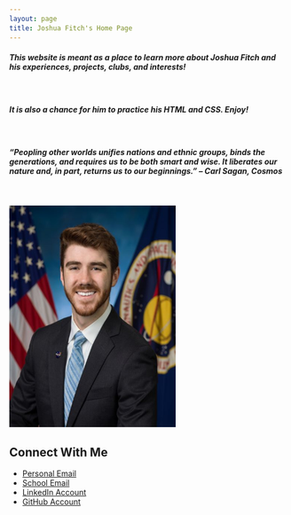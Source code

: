 ```yaml
---
layout: page
title: Joshua Fitch's Home Page
---
```


##### This website is meant as a place to learn more about Joshua Fitch and his experiences, projects, clubs, and interests!  
&nbsp;
##### It is also a chance for him to practice his HTML and CSS. Enjoy!  
&nbsp;
##### “Peopling other worlds unifies nations and ethnic groups, binds the generations, and requires us to be both smart and wise. It liberates our nature and, in part, returns us to our beginnings.” – Carl Sagan, Cosmos  
&nbsp;
&nbsp;
  
<img src="/pictures/NASA_Pic.jpg" alt="PersonalPicture"
	title="Professional Portrait" width="300" height="400" />


## Connect With Me  

* [Personal Email](mailto:jfitch007@outlook.com)
* [School Email](mailto:fitchj@purdue.edu)
* [LinkedIn Account](https://www.linkedin.com/in/joshdfitch/)
* [GitHub Account](https://github.com/Josh-Fitch)
